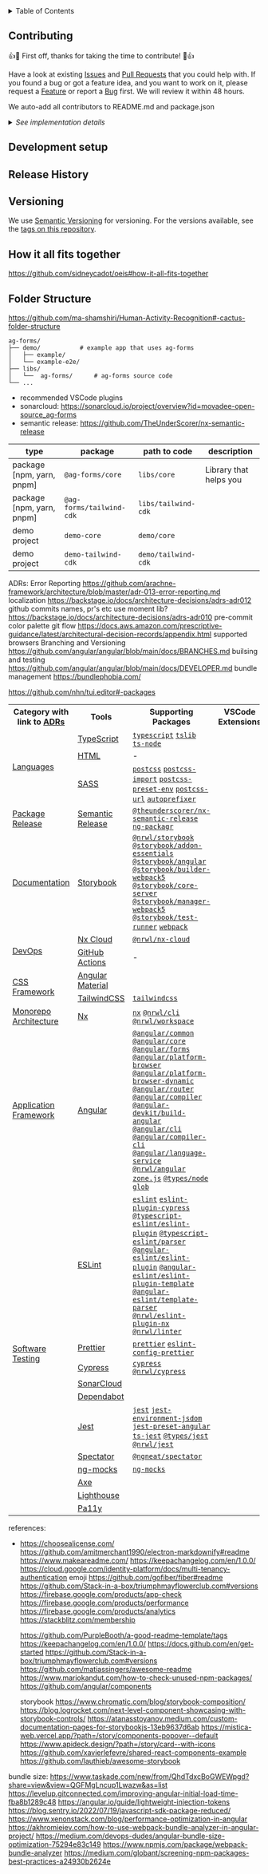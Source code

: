 <details>
	<summary>Table of Contents</summary></br>
	Please use automatically generated table of contents in the top left corner of the README. The table of contents is interactive and links to the selected section. </br></br>
	<img src="https://i0.wp.com/user-images.githubusercontent.com/7900087/113821370-df915480-9730-11eb-8aed-bdc50e2212d5.gif?ssl=1" alt="Italian Trulli">
</details>

## Contributing

:+1::tada: First off, thanks for taking the time to contribute! :tada::+1:

Have a look at existing [Issues]() and [Pull Requests]() that you could help with. If you found a bug or got a feature idea, and you want to work on it, please request a [Feature]() or report a [Bug]() first. We will review it within 48 hours.

We auto-add all contributors to README.md and package.json

<details>
	<summary><i>See implementation details</i></summary>
	<p>
	GitHub Action jobs are setup in <a href=".github/workflows/contributors.yml"><code>contributors.yml</code></a> to run every Sunday midnight. It updates contributors on README.md and package.json files, so that our contributors could be visible project pages of: GitHub, NPM, PNPM, and YARN.
	</p>
</details>

## Development setup

## Release History

## Versioning

We use [Semantic Versioning](https://semver.org/) for versioning. For the versions available, see the [tags on this repository](https://github.com/PurpleBooth/a-good-readme-template/tags).

## How it all fits together

https://github.com/sidneycadot/oeis#how-it-all-fits-together

## Folder Structure

https://github.com/ma-shamshiri/Human-Activity-Recognition#-cactus-folder-structure

```treeview
ag-forms/
├── demo/			# example app that uses ag-forms
│   ├── example/
│   └── example-e2e/
├── libs/
│   └──  ag-forms/		# ag-forms source code
└── ...
```

- recommended VSCode plugins
- sonarcloud: https://sonarcloud.io/project/overview?id=movadee-open-source_ag-forms
- semantic release: https://github.com/TheUnderScorer/nx-semantic-release

| type                      | package                  | path to code        | description            |
| ------------------------- | ------------------------ | ------------------- | ---------------------- |
| package [npm, yarn, pnpm] | `@ag-forms/core`         | `libs/core`         | Library that helps you |
| package [npm, yarn, pnpm] | `@ag-forms/tailwind-cdk` | `libs/tailwind-cdk` |                        |
| demo project              | `demo-core`              | `demo/core`         |                        |
| demo project              | `demo-tailwind-cdk`      | `demo/tailwind-cdk` |                        |

ADRs:
Error Reporting https://github.com/arachne-framework/architecture/blob/master/adr-013-error-reporting.md
localization https://backstage.io/docs/architecture-decisions/adrs-adr012
github commits names, pr's etc
use moment lib? https://backstage.io/docs/architecture-decisions/adrs-adr010
pre-commit
color palette
git flow https://docs.aws.amazon.com/prescriptive-guidance/latest/architectural-decision-records/appendix.html
supported browsers
Branching and Versioning https://github.com/angular/angular/blob/main/docs/BRANCHES.md
builsing and testing https://github.com/angular/angular/blob/main/docs/DEVELOPER.md
bundle management https://bundlephobia.com/

<a href=""><code></code></a>

https://github.com/nhn/tui.editor#-packages

<table>
  <tr>
    <th>Category with link to <a href="/docs/architecture/decision_record/use-adrs.md">ADRs</a></th>
    <th>Tools</th>
    <th>Supporting Packages</th>
		<th>VSCode Extensions</th>
		<th>DevOps</th>
  </tr>
	<!-- Languages -->
  <tr>
    <td rowspan="3"><a href="">Languages</a></td>
    <td><a href="https://www.typescriptlang.org/">TypeScript</a></td>
    <td>
			<a href="https://www.npmjs.com/package/typescript"><code>typescript</code></a>
			<a href="https://www.npmjs.com/package/tslib"><code>tslib</code></a>
			<a href="https://www.npmjs.com/package/ts-node"><code>ts-node</code></a>
		</td>
		<td></td>
		<td></td>
  </tr>
	<tr>
    <td><a href="">HTML</a></td>
    <td>-</td>
		<td></td>
		<td></td>
  </tr>
	<tr>
    <td><a href="">SASS</a></td>
    <td>
			<a href=""><code>postcss</code></a>
			<a href=""><code>postcss-import</code></a>
			<a href=""><code>postcss-preset-env</code></a>
			<a href=""><code>postcss-url</code></a>
			<a href=""><code>autoprefixer</code></a>
		</td>
		<td></td>
		<td></td>
  </tr>
	<!-- Package Release -->
  <tr>
    <td><a href="">Package Release</a></td>
    <td><a href="https://github.com/semantic-release/semantic-release">Semantic Release</a></td>
    <td>
			<a href="https://github.com/TheUnderScorer/nx-semantic-release"><code>@theunderscorer/nx-semantic-release</code></a>
			<a href="https://www.npmjs.com/package/ng-packagr"><code>ng-packagr</code></a>
		</td>
		<td></td>
		<td></td>
  </tr>
	<!-- Documentation -->
  <tr>
    <td><a href="">Documentation</a></td>
    <td><a href="">Storybook</a></td>
    <td>
			<a href=""><code>@nrwl/storybook</code></a>
			<a href=""><code>@storybook/addon-essentials</code></a>
			<a href=""><code>@storybook/angular</code></a>
			<a href=""><code>@storybook/builder-webpack5</code></a>
			<a href=""><code>@storybook/core-server</code></a>
			<a href=""><code>@storybook/manager-webpack5</code></a>
			<a href=""><code>@storybook/test-runner</code></a>
			<a href=""><code>webpack</code></a>
		</td>
		<td></td>
		<td></td>
  </tr>
	<!-- DevOps -->
	<tr>
    <td rowspan="2"><a href="">DevOps</a></td>
    <td><a href="https://nx.app/">Nx Cloud</a></td>
    <td><a href="https://www.npmjs.com/package/@nrwl/nx-cloud"><code>@nrwl/nx-cloud</code></a></td>
		<td></td>
		<td></td>
  </tr>
	<tr>
    <td><a href="https://github.com/features/actions">GitHub Actions</a></td>
    <td>-</td>
		<td></td>
		<td></td>
  </tr>
	<!-- CSS Framework -->
	<tr>
    <td rowspan="2"><a href="">CSS Framework</a></td>
    <td><a href="https://material.angular.io/">Angular Material</a></td>
		<td></td>
		<td></td>
		<td></td>
  </tr>
	<tr>
    <td><a href="https://tailwindcss.com/">TailwindCSS</a></td>
    <td><a href="https://www.npmjs.com/package/tailwindcss"><code>tailwindcss</code></a></td>
		<td></td>
		<td></td>
  </tr>
	<!-- Monorepo Architecture -->
  <tr>
    <td><a href="/docs/architecture/decision_record/monorepo.md">Monorepo Architecture</a></td>
    <td><a href="https://nx.dev/">Nx</a></td>
    <td>
			<a href="https://www.npmjs.com/package/nx"><code>nx</code></a>
			<a href="https://www.npmjs.com/package/@nrwl/cli"><code>@nrwl/cli</code></a>
			<a href="https://www.npmjs.com/package/@nrwl/workspace"><code>@nrwl/workspace</code></a>
		</td>
		<td></td>
		<td></td>
  </tr>
	<!-- Application Framework -->
	<tr>
    <td><a href="">Application Framework</a></td>
    <td><a href="https://angular.io/">Angular</a></td>
    <td>
			<a href="https://angular.io/api/common"><code>@angular/common</code></a>
			<a href="https://angular.io/api/core"><code>@angular/core</code></a>
			<a href="https://angular.io/api/forms"><code>@angular/forms</code></a>
			<a href="https://angular.io/api/platform-browser"><code>@angular/platform-browser</code></a>
			<a href="https://angular.io/api/platform-browser-dynamic"><code>@angular/platform-browser-dynamic</code></a>
			<a href="https://angular.io/api/router"><code>@angular/router</code></a>
			<a href="https://www.npmjs.com/package/@angular/compiler"><code>@angular/compiler</code></a>
			<a href="https://www.npmjs.com/package/@angular-devkit/build-angular"><code>@angular-devkit/build-angular</code></a>
			<a href="https://www.npmjs.com/package/@angular/cli"><code>@angular/cli</code></a>
			<a href="https://www.npmjs.com/package/@angular/compiler-cli"><code>@angular/compiler-cli</code></a>
			<a href="https://www.npmjs.com/package/@angular/language-service"><code>@angular/language-service</code></a>
			<a href="https://nx.dev/packages/angular"><code>@nrwl/angular</code></a>
			<a href="https://www.npmjs.com/package/zone.js?activeTab=readme"><code>zone.js</code></a>
			<a href=""><code>@types/node</code></a>
			<a href=""><code>glob</code></a>
		</td>
		<td></td>
		<td></td>
  </tr>
	<!-- Software Testing -->
	<tr>
    <td rowspan="11"><a href="/docs/architecture/decision_record/code/software-testing.md">Software Testing</a></td>
		<td><a href="https://eslint.org/">ESLint</a></td>
    <td>
			<a href="https://www.npmjs.com/package/eslint"><code>eslint</code></a>
			<a href="https://www.npmjs.com/package/eslint-plugin-cypress"><code>eslint-plugin-cypress</code></a>
			<a href="https://www.npmjs.com/package/@typescript-eslint/eslint-plugin"><code>@typescript-eslint/eslint-plugin</code></a>
			<a href="https://www.npmjs.com/package/@typescript-eslint/parser"><code>@typescript-eslint/parser</code></a>
			<a href="https://www.npmjs.com/package/@angular-eslint/eslint-plugin"><code>@angular-eslint/eslint-plugin</code></a>
			<a href="https://www.npmjs.com/package/@angular-eslint/eslint-plugin-template"><code>@angular-eslint/eslint-plugin-template</code></a>
			<a href="https://www.npmjs.com/package/@angular-eslint/template-parser"><code>@angular-eslint/template-parser</code></a>
			<a href="https://www.npmjs.com/package/@nrwl/eslint-plugin-nx"><code>@nrwl/eslint-plugin-nx</code></a>
			<a href="https://nx.dev/packages/linter"><code>@nrwl/linter</code></a>
		</td>
		<td></td>
		<td></td>
  </tr>
	<tr>
    <td><a href="https://prettier.io/">Prettier</a></td>
    <td>
			<a href="https://www.npmjs.com/package/prettier"><code>prettier</code></a>
			<a href="https://www.npmjs.com/package/eslint-config-prettier"><code>eslint-config-prettier</code></a>
		</td>
		<td></td>
		<td></td>
  </tr>
	<tr>
    <td><a href="https://docs.cypress.io/">Cypress</a></td>
    <td>
			<a href="https://www.npmjs.com/package/cypress"><code>cypress</code></a>
			<a href="https://www.npmjs.com/package/@nrwl/cypress"><code>@nrwl/cypress</code></a>
		</td>
		<td></td>
		<td></td>
  </tr>
	<tr>
    <td><a href="https://www.sonarsource.com/products/sonarcloud/">SonarCloud</a></td>
    <td><a href=""><code></code></a></td>
		<td></td>
		<td></td>
  </tr>
	<tr>
    <td><a href="https://github.com/features/security/">Dependabot</a></td>
    <td><a href=""><code></code></a></td>
		<td></td>
		<td></td>
  </tr>
	<tr>
    <td><a href="https://jestjs.io/">Jest</a></td>
    <td>
			<a href="https://www.npmjs.com/package/jest"><code>jest</code></a>
			<a href="https://www.npmjs.com/package/jest-environment-jsdom"><code>jest-environment-jsdom</code></a>
			<a href="https://www.npmjs.com/package/jest-preset-angular"><code>jest-preset-angular</code></a>
			<a href="https://www.npmjs.com/package/ts-jest"><code>ts-jest</code></a>
			<a href="https://www.npmjs.com/package/@types/jest"><code>@types/jest</code></a>
			<a href="https://www.npmjs.com/package/@nrwl/jest"><code>@nrwl/jest</code></a>
		</td>
		<td></td>
		<td></td>
  </tr>
	<tr>
    <td><a href="https://ngneat.github.io/spectator/">Spectator</a></td>
    <td><a href="https://www.npmjs.com/package/@ngneat/spectator"><code>@ngneat/spectator</code></a></td>
		<td></td>
		<td></td>
  </tr>
	<tr>
    <td><a href="https://ng-mocks.sudo.eu/">ng-mocks</a></td>
    <td><a href="https://www.npmjs.com/package/ng-mocks"><code>ng-mocks</code></a></td>
		<td></td>
		<td></td>
  </tr>
	<tr>
    <td><a href="https://www.deque.com/axe/">Axe</a></td>
    <td><a href=""><code></code></a></td>
		<td></td>
		<td></td>
  </tr>
	<tr>
    <td><a href="https://developer.chrome.com/docs/lighthouse/overview/">Lighthouse</a></td>
    <td><a href=""><code></code></a></td>
		<td></td>
		<td></td>
  </tr>
	<tr>
    <td><a href="https://pa11y.org/">Pa11y</a></td>
    <td><a href=""><code></code></a></td>
		<td></td>
		<td></td>
  </tr>
</table>

references:

- https://choosealicense.com/
  https://github.com/amitmerchant1990/electron-markdownify#readme
  https://www.makeareadme.com/
  https://keepachangelog.com/en/1.0.0/
  https://cloud.google.com/identity-platform/docs/multi-tenancy-authentication
  emoji https://github.com/gofiber/fiber#readme
  https://github.com/Stack-in-a-box/triumphmayflowerclub.com#versions
  https://firebase.google.com/products/app-check
  https://firebase.google.com/products/performance
  https://firebase.google.com/products/analytics
  https://stackblitz.com/membership

  https://github.com/PurpleBooth/a-good-readme-template/tags
  https://keepachangelog.com/en/1.0.0/
  https://docs.github.com/en/get-started
  https://github.com/Stack-in-a-box/triumphmayflowerclub.com#versions
  https://github.com/matiassingers/awesome-readme
  https://www.mariokandut.com/how-to-check-unused-npm-packages/
  https://github.com/angular/components

  storybook
  https://www.chromatic.com/blog/storybook-composition/
  https://blog.logrocket.com/next-level-component-showcasing-with-storybook-controls/
  https://atanasstoyanov.medium.com/custom-documentation-pages-for-storybookjs-13eb9637d6ab
  https://mistica-web.vercel.app/?path=/story/components-popover--default
  https://www.apideck.design/?path=/story/card--with-icons
  https://github.com/xavierlefevre/shared-react-components-example
  https://github.com/lauthieb/awesome-storybook

bundle size:
https://www.taskade.com/new/from/QhdTdxcBoGWEWpgd?share=view&view=QGFMgLncup1Lwazw&as=list
https://levelup.gitconnected.com/improving-angular-initial-load-time-fba8b1289c48
https://angular.io/guide/lightweight-injection-tokens
https://blog.sentry.io/2022/07/19/javascript-sdk-package-reduced/
https://www.xenonstack.com/blog/performance-optimization-in-angular
https://akhromieiev.com/how-to-use-webpack-bundle-analyzer-in-angular-project/
https://medium.com/devops-dudes/angular-bundle-size-optimization-75294e83c149
https://www.npmjs.com/package/webpack-bundle-analyzer
https://medium.com/globant/screening-npm-packages-best-practices-a24930b2624e
